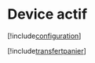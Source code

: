 # Device actif

[!include[configuration](deviceactif.configuration.autogen.md)]

[!include[transfertpanier](deviceactif.transfertpanier.autogen.md)]












